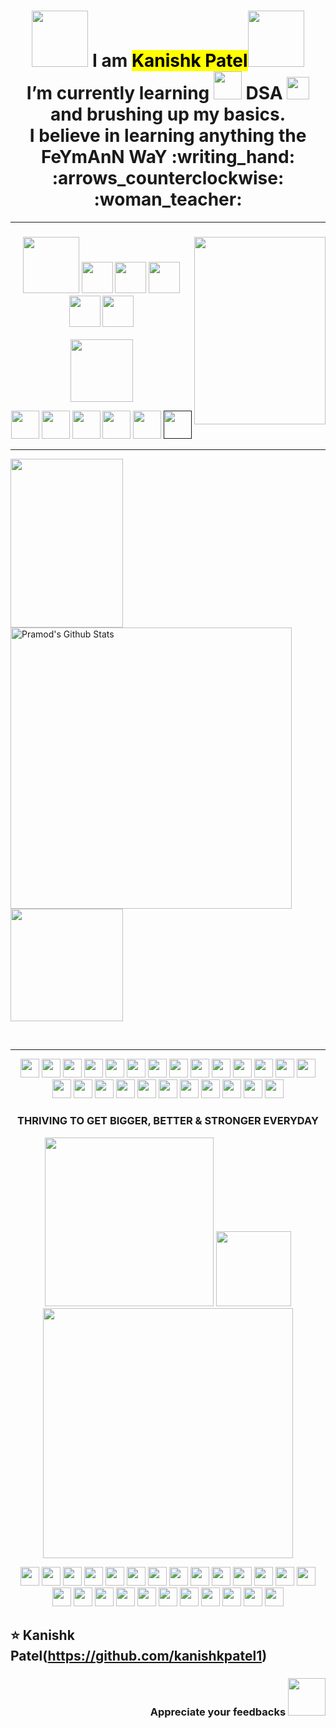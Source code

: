 <div>
  <h1 align="center"> 
    <strong><img src="https://github.com/SrishtiSinghD/SrishtiSinghD/blob/master/tenor%20(2).gif" width="90px"> I am <mark>Kanishk Patel</mark></strong><img src="https://media.giphy.com/media/3ohzdJFbmlJ3mQFRYI/giphy.gif" width="90px">
    <br> <strong> I’m currently learning <img src="https://media.giphy.com/media/3ohc1axM00ocu2K8gg/giphy.gif" width="45px"> DSA <img src="https://media.giphy.com/media/l41K2nK1kW3wCM6dy/giphy.gif" width="36px"> and brushing up my basics. </strong>
    <br> <strong> I believe in learning anything the FeYmAnN WaY :writing_hand: :arrows_counterclockwise: :woman_teacher:</strong> 
  </h1>
</div>

---

<div>
  <div align="right">
    <img src="https://media.giphy.com/media/oy83DwqHRcR1jJczV3/giphy.gif" align="right" height="300px" width="210px">
  </div>
  
  <div align="left">
    <p align="center">  
      <h3 align="center">
        <img src="https://media.giphy.com/media/DS89v1NqpzCqA/giphy.gif" width="90px">
        <img src="https://media.giphy.com/media/5xaOcLBK3ktpfSfLcVa/giphy.gif" width="50px">
        <img src="https://media.giphy.com/media/QoUU3x1dH505y/giphy.gif" width="50px">
        <img src="https://media.giphy.com/media/LncsBVKWzRKRpzEdMw/giphy.gif" width="50px">
        <img src="https://media.giphy.com/media/KI9S4tfLdMaK4/giphy.gif" width="50px">
        <img src="https://media.giphy.com/media/TlK63Er5sVKVBLMQVMY/giphy.gif" width="50px">
      </h3>
      <p align="center"><img src="https://media.giphy.com/media/ozdUAW4iETQS2OggkO/giphy.gif" width="100px"></p>
      <p align="center">
        <code><a href="https://www.python.org/" target="_blank"><img height="45" src="https://www.vectorlogo.zone/logos/python/python-ar21.svg"></a></code>
        <code><a href="https://jupyter.org/" target="_blank"><img height="45" src="https://www.vectorlogo.zone/logos/jupyter/jupyter-ar21.svg"></a></code>
        <code><a href="https://numpy.org/" target="_blank"><img height="45" src="https://www.vectorlogo.zone/logos/numpy/numpy-ar21.svg"></a></code>
        <code><a href="https://pandas.pydata.org/" target="_blank"><img height="45" src="https://upload.wikimedia.org/wikipedia/commons/e/ed/Pandas_logo.svg"></a></code>
        <code><a href="https://matplotlib.org/" target="_blank"><img height="45" src="https://upload.wikimedia.org/wikipedia/commons/8/84/Matplotlib_icon.svg"></a></code>
        <code><a href="" target="_blank"><img height="45" src="https://seeklogo.com/images/C/c-logo-672525892C-seeklogo.com.png"></a></code>
      </p>
    </p>
   </div>
 </div>
  
---

<div>
<p align="left">
  <img align="center" src="https://media.giphy.com/media/l3fQsvbfwo3rJcmwo/giphy.gif" height="270px" width="180px">
  <img align="center" src="https://github-readme-stats.vercel.app/api?username=SrishtiSinghD&show_icons=true&title_color=610D4D&icon_color=C949DC&text_color=440A5C&bg_color=F3D3E7" alt="Pramod's Github Stats" width="450px"> 
  <img align="center" src="https://media.giphy.com/media/H7YO03BHmBMWuWUkez/giphy.gif" width="180px">
</p></div>
<br>

---

<p align="center">
  <img src="https://media.giphy.com/media/26BREDkItN0Yy3i6Y/giphy.gif" width="30px" height="30px">
  <img src="https://media.giphy.com/media/26BREDkItN0Yy3i6Y/giphy.gif" width="30px" height="30px">
  <img src="https://media.giphy.com/media/26BREDkItN0Yy3i6Y/giphy.gif" width="30px" height="30px">
  <img src="https://media.giphy.com/media/26BREDkItN0Yy3i6Y/giphy.gif" width="30px" height="30px">
  <img src="https://media.giphy.com/media/26BREDkItN0Yy3i6Y/giphy.gif" width="30px" height="30px">
  <img src="https://media.giphy.com/media/26BREDkItN0Yy3i6Y/giphy.gif" width="30px" height="30px">
  <img src="https://media.giphy.com/media/26BREDkItN0Yy3i6Y/giphy.gif" width="30px" height="30px">
  <img src="https://media.giphy.com/media/26BREDkItN0Yy3i6Y/giphy.gif" width="30px" height="30px">
  <img src="https://media.giphy.com/media/26BREDkItN0Yy3i6Y/giphy.gif" width="30px" height="30px">
  <img src="https://media.giphy.com/media/26BREDkItN0Yy3i6Y/giphy.gif" width="30px" height="30px">
  <img src="https://media.giphy.com/media/26BREDkItN0Yy3i6Y/giphy.gif" width="30px" height="30px">
  <img src="https://media.giphy.com/media/26BREDkItN0Yy3i6Y/giphy.gif" width="30px" height="30px">
  <img src="https://media.giphy.com/media/26BREDkItN0Yy3i6Y/giphy.gif" width="30px" height="30px">
  <img src="https://media.giphy.com/media/26BREDkItN0Yy3i6Y/giphy.gif" width="30px" height="30px">
  <img src="https://media.giphy.com/media/26BREDkItN0Yy3i6Y/giphy.gif" width="30px" height="30px">
  <img src="https://media.giphy.com/media/26BREDkItN0Yy3i6Y/giphy.gif" width="30px" height="30px">
  <img src="https://media.giphy.com/media/26BREDkItN0Yy3i6Y/giphy.gif" width="30px" height="30px">
  <img src="https://media.giphy.com/media/26BREDkItN0Yy3i6Y/giphy.gif" width="30px" height="30px">
  <img src="https://media.giphy.com/media/26BREDkItN0Yy3i6Y/giphy.gif" width="30px" height="30px">
  <img src="https://media.giphy.com/media/26BREDkItN0Yy3i6Y/giphy.gif" width="30px" height="30px">
  <img src="https://media.giphy.com/media/26BREDkItN0Yy3i6Y/giphy.gif" width="30px" height="30px">
  <img src="https://media.giphy.com/media/26BREDkItN0Yy3i6Y/giphy.gif" width="30px" height="30px">
  <img src="https://media.giphy.com/media/26BREDkItN0Yy3i6Y/giphy.gif" width="30px" height="30px">
  <img src="https://media.giphy.com/media/26BREDkItN0Yy3i6Y/giphy.gif" width="30px" height="30px">
  <img src="https://media.giphy.com/media/26BREDkItN0Yy3i6Y/giphy.gif" width="30px" height="30px">
</p>

<h3 align="center">THRIVING TO GET BIGGER, BETTER & STRONGER EVERYDAY</h3>
<!-- For making transition -->
<p align="center">
<img src="https://media.giphy.com/media/l46CuOJgbOJVjhuw0/giphy.gif" width="270px">
<img src="https://media.giphy.com/media/xTiTnnEWYFqDYVs2RO/giphy.gif" width="120px">
<img src="https://media.giphy.com/media/l46CuOJgbOJVjhuw0/giphy.gif" width="400px"></p>

<p align="center">
  <img src="https://media.giphy.com/media/26BREDkItN0Yy3i6Y/giphy.gif" width="30px" height="30px">
  <img src="https://media.giphy.com/media/26BREDkItN0Yy3i6Y/giphy.gif" width="30px" height="30px">
  <img src="https://media.giphy.com/media/26BREDkItN0Yy3i6Y/giphy.gif" width="30px" height="30px">
  <img src="https://media.giphy.com/media/26BREDkItN0Yy3i6Y/giphy.gif" width="30px" height="30px">
  <img src="https://media.giphy.com/media/26BREDkItN0Yy3i6Y/giphy.gif" width="30px" height="30px">
  <img src="https://media.giphy.com/media/26BREDkItN0Yy3i6Y/giphy.gif" width="30px" height="30px">
  <img src="https://media.giphy.com/media/26BREDkItN0Yy3i6Y/giphy.gif" width="30px" height="30px">
  <img src="https://media.giphy.com/media/26BREDkItN0Yy3i6Y/giphy.gif" width="30px" height="30px">
  <img src="https://media.giphy.com/media/26BREDkItN0Yy3i6Y/giphy.gif" width="30px" height="30px">
  <img src="https://media.giphy.com/media/26BREDkItN0Yy3i6Y/giphy.gif" width="30px" height="30px">
  <img src="https://media.giphy.com/media/26BREDkItN0Yy3i6Y/giphy.gif" width="30px" height="30px">
  <img src="https://media.giphy.com/media/26BREDkItN0Yy3i6Y/giphy.gif" width="30px" height="30px">
  <img src="https://media.giphy.com/media/26BREDkItN0Yy3i6Y/giphy.gif" width="30px" height="30px">
  <img src="https://media.giphy.com/media/26BREDkItN0Yy3i6Y/giphy.gif" width="30px" height="30px">
  <img src="https://media.giphy.com/media/26BREDkItN0Yy3i6Y/giphy.gif" width="30px" height="30px">
  <img src="https://media.giphy.com/media/26BREDkItN0Yy3i6Y/giphy.gif" width="30px" height="30px">
  <img src="https://media.giphy.com/media/26BREDkItN0Yy3i6Y/giphy.gif" width="30px" height="30px">
  <img src="https://media.giphy.com/media/26BREDkItN0Yy3i6Y/giphy.gif" width="30px" height="30px">
  <img src="https://media.giphy.com/media/26BREDkItN0Yy3i6Y/giphy.gif" width="30px" height="30px">
  <img src="https://media.giphy.com/media/26BREDkItN0Yy3i6Y/giphy.gif" width="30px" height="30px">
  <img src="https://media.giphy.com/media/26BREDkItN0Yy3i6Y/giphy.gif" width="30px" height="30px">
  <img src="https://media.giphy.com/media/26BREDkItN0Yy3i6Y/giphy.gif" width="30px" height="30px">
  <img src="https://media.giphy.com/media/26BREDkItN0Yy3i6Y/giphy.gif" width="30px" height="30px">
  <img src="https://media.giphy.com/media/26BREDkItN0Yy3i6Y/giphy.gif" width="30px" height="30px">
  <img src="https://media.giphy.com/media/26BREDkItN0Yy3i6Y/giphy.gif" width="30px" height="30px">
</p>


## ⭐️ Kanishk Patel(https://github.com/kanishkpatel1) 
<h3 align="right">Appreciate your feedbacks <img src="https://media.giphy.com/media/26FPJGjhefSJuaRhu/giphy.gif" width="60px"></h3>
